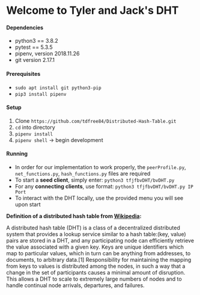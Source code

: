 # Welcome to Tyler and Jack's DHT

#### Dependencies
* python3 == 3.8.2
* pytest == 5.3.5
* pipenv, version 2018.11.26
* git version 2.17.1

#### Prerequisites
- `sudo apt install git python3-pip`
- `pip3 install pipenv`

#### Setup
1. Clone `https://github.com/tdfree84/Distributed-Hash-Table.git`
2. `cd` into directory
3. `pipenv install`
3. `pipenv shell` -> begin development

#### Running
* In order for our implementation to work properly, the `peerProfile.py`, `net_functions.py`, `hash_functions.py` files are required
* To start a **seed client**, simply enter: `python3 tfjfbvDHT/bvDHT.py`
* For any **connecting clients**, use format: `python3 tfjfbvDHT/bvDHT.py IP Port`
* To interact with the DHT locally, use the provided menu you will see upon start

**Definition of a distributed hash table from [Wikipedia](https://en.wikipedia.org/wiki/Distributed_hash_table):**

A distributed hash table (DHT) is a class of a decentralized distributed system that provides a lookup service similar to a hash table:(key, value) pairs are stored in a DHT, and any participating node can efficiently retrieve the value associated with a given key. Keys are unique identifiers which map to particular values, which in turn can be anything from addresses, to documents, to arbitrary data.[1] Responsibility for maintaining the mapping from keys to values is distributed among the nodes, in such a way that a change in the set of participants causes a minimal amount of disruption. This allows a DHT to scale to extremely large numbers of nodes and to handle continual node arrivals, departures, and failures. 
